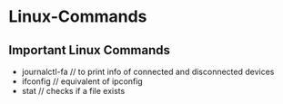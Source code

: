 # Linux-Commands


## Important Linux Commands

* journalctl-fa // to print info of connected and disconnected devices
* ifconfig // equivalent of ipconfig
* stat <filename> // checks if a file exists

